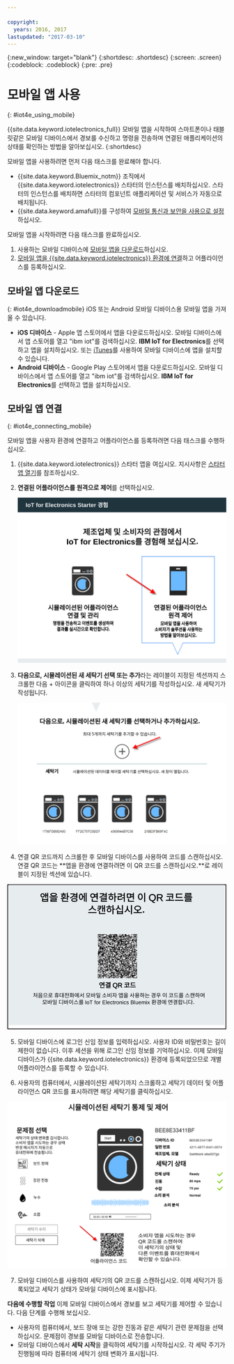```yaml
---

copyright:
  years: 2016, 2017
lastupdated: "2017-03-10"
---
```


<!-- Common attributes used in the template are defined as follows: -->
{:new_window: target="blank"}
{:shortdesc: .shortdesc}
{:screen: .screen}
{:codeblock: .codeblock}
{:pre: .pre}

# 모바일 앱 사용
{: #iot4e_using_mobile}

{{site.data.keyword.iotelectronics_full}} 모바일 앱을 시작하여 스마트폰이나 태블릿같은 모바일 디바이스에서 경보를 수신하고 명령을 전송하며 연결된 애플리케이션의 상태를 확인하는 방법을 알아보십시오.
{:shortdesc}

모바일 앱을 사용하려면 먼저 다음 태스크를 완료해야 합니다. 
  - {{site.data.keyword.Bluemix_notm}} 조직에서 {{site.data.keyword.iotelectronics}} 스타터의 인스턴스를 배치하십시오. 스타터의 인스턴스를 배치하면 스타터의 컴포넌트 애플리케이션 및 서비스가 자동으로 배치됩니다. 
  - {{site.data.keyword.amafull}}를 구성하여 [모바일 통신과 보안을 사용으로 설정](iotelectronics_config_mca.html)하십시오. 

모바일 앱을 시작하려면 다음 태스크를 완료하십시오. 
1. 사용하는 모바일 디바이스에 [모바일 앱을 다운로드](#iot4e_downloadmobile)하십시오.
2. [모바일 앱을 {{site.data.keyword.iotelectronics}} 환경에 연결](#iot4e_connecting_mobile)하고 어플라이언스를 등록하십시오. 


## 모바일 앱 다운로드
{: #iot4e_downloadmobile}
iOS 또는 Android 모바일 디바이스용 모바일 앱을 가져올 수 있습니다. 
- **iOS 디바이스** - Apple 앱 스토어에서 앱을 다운로드하십시오.  모바일 디바이스에서 앱 스토어를 열고 "ibm iot"를 검색하십시오. **IBM IoT for Electronics**를 선택하고 앱을 설치하십시오. 또는 [iTunes](https://itunes.apple.com/us/app/ibm-iot-for-electronics/id1103404928?ls=1&mt=8)를 사용하여 모바일 디바이스에 앱을 설치할 수 있습니다. 
- **Android 디바이스** - Google Play 스토어에서 앱을 다운로드하십시오.  모바일 디바이스에서 앱 스토어를 열고 "ibm iot"를 검색하십시오. **IBM IoT for Electronics**를 선택하고 앱을 설치하십시오. 

## 모바일 앱 연결
{: #iot4e_connecting_mobile}

모바일 앱을 사용자 환경에 연결하고 어플라이언스를 등록하려면 다음 태스크를 수행하십시오. 

1. {{site.data.keyword.iotelectronics}} 스타터 앱을 여십시오. 지시사항은 [스타터 앱 열기](iot4ecreatingappliances.html#iot4e_openAppMain)를 참조하십시오.

2. **연결된 어플라이언스를 원격으로 제어**를 선택하십시오. 

    ![{{site.data.keyword.iotelectronics}} 스타터 인터페이스](images/IoT4E_remotely_option.svg "{{site.data.keyword.iotelectronics}} 스타터 인터페이스")

3. **다음으로, 시뮬레이션된 새 세탁기 선택 또는 추가**라는 레이블이 지정된 섹션까지 스크롤한 다음 + 아이콘을 클릭하여 하나 이상의 세탁기를 작성하십시오. 새 세탁기가 작성됩니다. 

    ![세탁기 추가](images/IoT4E_add_washer.svg "세탁기 추가")

4.	연결 QR 코드까지 스크롤한 후 모바일 디바이스를 사용하여 코드를 스캔하십시오. 연결 QR 코드는 **앱을 환경에 연결하려면 이 QR 코드를 스캔하십시오.**로 레이블이 지정된 섹션에 있습니다. 

  ![연결 QR 코드.](images/iot4e_mobile_connect_QR.svg "{{site.data.keyword.iotelectronics}} 연결 QR 코드")

5. 모바일 디바이스에 로그인 신임 정보를 입력하십시오. 사용자 ID와 비밀번호는 길이 제한이 없습니다. 이후 세션을 위해 로그인 신임 정보를 기억하십시오. 이제 모바일 디바이스가 {{site.data.keyword.iotelectronics}} 환경에 등록되었으므로 개별 어플라이언스를 등록할 수 있습니다. 

6. 사용자의 컴퓨터에서, 시뮬레이션된 세탁기까지 스크롤하고 세탁기 데이터 및 어플라이언스 QR 코드를 표시하려면 해당 세탁기를 클릭하십시오. 

  ![세탁기를 선택하십시오. ](images/IoT4E_mobile_washer_QR.svg "세탁기를 선택하십시오.")

7.	모바일 디바이스를 사용하여 세탁기의 QR 코드를 스캔하십시오. 이제 세탁기가 등록되었고 세탁기 상태가 모바일 디바이스에 표시됩니다. 

**다음에 수행할 작업**
이제 모바일 디바이스에서 경보를 보고 세탁기를 제어할 수 있습니다. 다음 단계를 수행해 보십시오. 
  - 사용자의 컴퓨터에서, 보드 장애 또는 강한 진동과 같은 세탁기 관련 문제점을 선택하십시오. 문제점이 경보를 모바일 디바이스로 전송합니다. 
  - 모바일 디바이스에서 **세탁 시작**을 클릭하여 세탁기를 시작하십시오. 각 세탁 주기가 진행됨에 따라 컴퓨터에 세탁기 상태 변화가 표시됩니다. 
